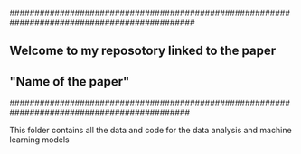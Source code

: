#############################################################################################
##                 Welcome to my reposotory linked to the paper                            ##
## "Name of the paper" ##
############################################################################################

This folder contains all the data and code for the data analysis and machine learning models
